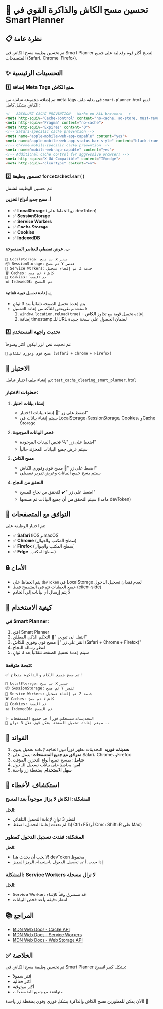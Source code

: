 # 🚀 تحسين مسح الكاش والذاكرة القوي في Smart Planner

## 📋 نظرة عامة

تم تحسين وظيفة مسح الكاش في Smart Planner لتصبح أكثر قوة وفعالية على جميع المتصفحات (Safari، Chrome، Firefox).

## ✨ التحسينات الرئيسية

### 1️⃣ إضافة Meta Tags لمنع الكاش

تم إضافة مجموعة شاملة من meta tags في بداية ملف `smart-planner.html` لمنع الكاش بشكل كامل:

```html
<!-- ABSOLUTE CACHE PREVENTION - Works on ALL browsers -->
<meta http-equiv="Cache-Control" content="no-cache, no-store, must-revalidate, max-age=0, max-stale=0, post-check=0, pre-check=0">
<meta http-equiv="Pragma" content="no-cache">
<meta http-equiv="Expires" content="0">
<!-- Safari-specific cache prevention -->
<meta name="apple-mobile-web-app-capable" content="yes">
<meta name="apple-mobile-web-app-status-bar-style" content="black-translucent">
<!-- Chrome mobile-specific cache prevention -->
<meta name="mobile-web-app-capable" content="yes">
<!-- Additional cache control for aggressive browsers -->
<meta http-equiv="X-UA-Compatible" content="IE=edge">
<meta http-equiv="cleartype" content="on">
```

### 2️⃣ تحسين وظيفة `forceCacheClear()`

تم تحسين الوظيفة لتشمل:

#### أ. مسح جميع أنواع التخزين
- ✅ **LocalStorage** (مع الحفاظ على devToken)
- ✅ **SessionStorage**
- ✅ **Service Workers**
- ✅ **Cache Storage**
- ✅ **Cookies**
- ✅ **IndexedDB**

#### ب. عرض تفصيلي للعناصر الممسوحة
```javascript
💾 LocalStorage: تم مسح X عنصر
📦 SessionStorage: تم مسح Y عنصر
🔄 Service Workers: تم إلغاء تسجيل Z خدمة
🗑️ Caches: تم مسح N كاش
🍪 Cookies: تم المسح
📊 IndexedDB: تم المسح
```

#### ج. إعادة تحميل قوية تلقائية
- يتم إعادة تحميل الصفحة تلقائياً بعد 3 ثوانٍ
- استخدام طريقتين للتأكد من إعادة التحميل:
  1. `window.location.reload(true)` - إعادة تحميل قوية مع تجاوز الكاش
  2. إضافة timestamp للـ URL لضمان الحصول على نسخة جديدة

### 3️⃣ تحديث واجهة المستخدم

تم تحديث نص الزر ليكون أكثر وضوحاً:
```html
🚀 مسح قوي وفوري للكاش (Safari + Chrome + Firefox)
```

## 🧪 الاختبار

تم إنشاء ملف اختبار شامل: `test_cache_clearing_smart_planner.html`

### خطوات الاختبار:

1. **إنشاء بيانات اختبار**
   - اضغط على زر "📝 إنشاء بيانات الاختبار"
   - سيتم إنشاء بيانات في LocalStorage، SessionStorage، Cookies، وCache Storage

2. **فحص البيانات الموجودة**
   - اضغط على زر "🔍 فحص البيانات الموجودة"
   - سيتم عرض جميع البيانات المخزنة حالياً

3. **مسح الكاش**
   - اضغط على زر "🚀 مسح قوي وفوري للكاش"
   - سيتم مسح جميع البيانات وعرض تقرير تفصيلي

4. **التحقق من النجاح**
   - اضغط على زر "✔️ التحقق من نجاح المسح"
   - سيتم التحقق من أن جميع البيانات تم مسحها (ماعدا devToken)

## 📱 التوافق مع المتصفحات

تم اختبار الوظيفة على:
- ✅ **Safari** (iOS و macOS)
- ✅ **Chrome** (سطح المكتب والجوال)
- ✅ **Firefox** (سطح المكتب والجوال)
- ✅ **Edge** (سطح المكتب)

## 🔒 الأمان

- يتم الحفاظ على `devToken` في LocalStorage لعدم فقدان تسجيل الدخول
- جميع العمليات تتم في المتصفح فقط (client-side)
- لا يتم إرسال أي بيانات إلى الخادم

## 📝 كيفية الاستخدام

### في Smart Planner:

1. افتح Smart Planner
2. انتقل إلى تبويب "🔧 التحكم الذكي المطلق"
3. انقر على زر "🚀 مسح قوي وفوري للكاش (Safari + Chrome + Firefox)"
4. انتظر رسالة النجاح
5. سيتم إعادة تحميل الصفحة تلقائياً بعد 3 ثوانٍ

### نتيجة متوقعة:
```
✅ تم مسح جميع الكاش والذاكرة بنجاح!

💾 LocalStorage: تم مسح X عنصر
📦 SessionStorage: تم مسح Y عنصر
🔄 Service Workers: تم إلغاء تسجيل Z خدمة
🗑️ Caches: تم مسح N كاش
🍪 Cookies: تم المسح
📊 IndexedDB: تم المسح

✨ التحديثات ستنعكس فوراً في جميع المتصفحات
🔄 سيتم إعادة تحميل الصفحة بشكل قوي خلال 3 ثوانٍ...
```

## 🎯 الفوائد

1. **تحديثات فورية**: التحديثات تظهر فوراً دون الحاجة لإعادة تحميل يدوي
2. **متوافق مع جميع المتصفحات**: يعمل على Safari، Chrome، وFirefox
3. **شامل**: يمسح جميع أنواع التخزين المؤقت
4. **آمن**: يحافظ على بيانات تسجيل الدخول
5. **سهل الاستخدام**: بضغطة زر واحدة

## 🐛 استكشاف الأخطاء

### المشكلة: الكاش لا يزال موجوداً بعد المسح
**الحل**: 
- انتظر 3 ثوانٍ لإعادة التحميل التلقائي
- إذا لم تحدث إعادة التحميل، اضغط Ctrl+F5 (أو Cmd+Shift+R على Mac)

### المشكلة: فقدت تسجيل الدخول كمطور
**الحل**:
- لا يجب أن يحدث هذا! devToken محفوظ
- إذا حدث، أعد تسجيل الدخول باستخدام الرمز المميز

### المشكلة: Service Workers لا تزال مسجلة
**الحل**:
- Service Workers قد تستغرق وقتاً للإلغاء
- انتظر دقيقة وأعد فحص البيانات

## 📚 المراجع

- [MDN Web Docs - Cache API](https://developer.mozilla.org/en-US/docs/Web/API/Cache)
- [MDN Web Docs - Service Workers](https://developer.mozilla.org/en-US/docs/Web/API/Service_Worker_API)
- [MDN Web Docs - Web Storage API](https://developer.mozilla.org/en-US/docs/Web/API/Web_Storage_API)

## ✅ الخلاصة

تم تحسين وظيفة مسح الكاش في Smart Planner بشكل كبير لتصبح:
- أكثر شمولاً
- أكثر فعالية
- أكثر موثوقية
- متوافقة مع جميع المتصفحات

الآن يمكن للمطورين مسح الكاش والذاكرة بشكل فوري وقوي بضغطة زر واحدة! 🚀

